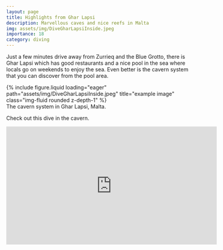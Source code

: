 ```yaml
---
layout: page
title: Highlights from Ghar Lapsi
description: Marvellous caves and nice reefs in Malta 
img: assets/img/DiveGharLapsiInside.jpeg
importance: 18
category: diving
---
```


Just a few minutes drive away from Zurrieq and the Blue Grotto, there is Ghar Lapsi which has good restaurants and a nice pool in the sea where locals go on weekends to enjoy the sea. Even better is the cavern system that you can discover from the pool area.

<div class="row">
    <div class="col-sm mt-3 mt-md-0">
        {% include figure.liquid loading="eager" path="assets/img/DiveGharLapsiInside.jpeg" title="example image" class="img-fluid rounded z-depth-1" %}
    </div>
</div>
<div class="caption">
 The cavern system in Ghar Lapsi, Malta.
</div>

Check out this dive in the cavern.
<div style="margin:0 auto; text-align:center">
<iframe width="560" height="315" src="https://www.youtube.com/embed/Uk9txGTl0Fc?si=yGxmATK2UX3IxPTG" title="YouTube video player" frameborder="0" allow="accelerometer; autoplay; clipboard-write; encrypted-media; gyroscope; picture-in-picture; web-share" referrerpolicy="strict-origin-when-cross-origin" allowfullscreen></iframe>
</div>
